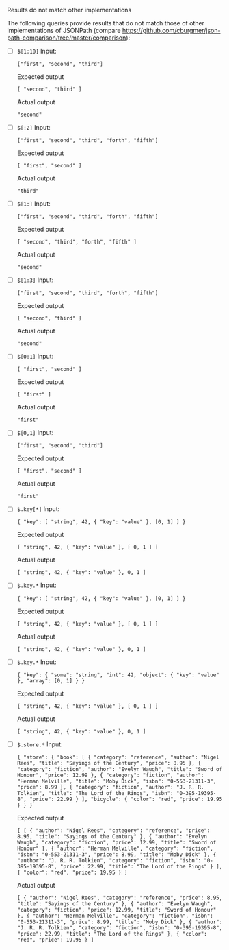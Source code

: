 Results do not match other implementations

The following queries provide results that do not match those of other implementations of JSONPath
(compare https://github.com/cburgmer/json-path-comparison/tree/master/comparison):

- [ ] `$[1:10]`
  Input:
  ```
  ["first", "second", "third"]
  ```
  Expected output
  ```
  [ "second", "third" ]
  ```
  Actual output
  ```
  "second"
  ```

- [ ] `$[:2]`
  Input:
  ```
  ["first", "second", "third", "forth", "fifth"]
  ```
  Expected output
  ```
  [ "first", "second" ]
  ```
  Actual output
  ```
  "third"
  ```

- [ ] `$[1:]`
  Input:
  ```
  ["first", "second", "third", "forth", "fifth"]
  ```
  Expected output
  ```
  [ "second", "third", "forth", "fifth" ]
  ```
  Actual output
  ```
  "second"
  ```

- [ ] `$[1:3]`
  Input:
  ```
  ["first", "second", "third", "forth", "fifth"]
  ```
  Expected output
  ```
  [ "second", "third" ]
  ```
  Actual output
  ```
  "second"
  ```

- [ ] `$[0:1]`
  Input:
  ```
  [ "first", "second" ]
  ```
  Expected output
  ```
  [ "first" ]
  ```
  Actual output
  ```
  "first"
  ```

- [ ] `$[0,1]`
  Input:
  ```
  ["first", "second", "third"]
  ```
  Expected output
  ```
  [ "first", "second" ]
  ```
  Actual output
  ```
  "first"
  ```

- [ ] `$.key[*]`
  Input:
  ```
  { "key": [ "string", 42, { "key": "value" }, [0, 1] ] }
  ```
  Expected output
  ```
  [ "string", 42, { "key": "value" }, [ 0, 1 ] ]
  ```
  Actual output
  ```
  [ "string", 42, { "key": "value" }, 0, 1 ]
  ```

- [ ] `$.key.*`
  Input:
  ```
  { "key": [ "string", 42, { "key": "value" }, [0, 1] ] }
  ```
  Expected output
  ```
  [ "string", 42, { "key": "value" }, [ 0, 1 ] ]
  ```
  Actual output
  ```
  [ "string", 42, { "key": "value" }, 0, 1 ]
  ```

- [ ] `$.key.*`
  Input:
  ```
  { "key": { "some": "string", "int": 42, "object": { "key": "value" }, "array": [0, 1] } }
  ```
  Expected output
  ```
  [ "string", 42, { "key": "value" }, [ 0, 1 ] ]
  ```
  Actual output
  ```
  [ "string", 42, { "key": "value" }, 0, 1 ]
  ```

- [ ] `$.store.*`
  Input:
  ```
  { "store": { "book": [ { "category": "reference", "author": "Nigel Rees", "title": "Sayings of the Century", "price": 8.95 }, { "category": "fiction", "author": "Evelyn Waugh", "title": "Sword of Honour", "price": 12.99 }, { "category": "fiction", "author": "Herman Melville", "title": "Moby Dick", "isbn": "0-553-21311-3", "price": 8.99 }, { "category": "fiction", "author": "J. R. R. Tolkien", "title": "The Lord of the Rings", "isbn": "0-395-19395-8", "price": 22.99 } ], "bicycle": { "color": "red", "price": 19.95 } } }
  ```
  Expected output
  ```
  [ [ { "author": "Nigel Rees", "category": "reference", "price": 8.95, "title": "Sayings of the Century" }, { "author": "Evelyn Waugh", "category": "fiction", "price": 12.99, "title": "Sword of Honour" }, { "author": "Herman Melville", "category": "fiction", "isbn": "0-553-21311-3", "price": 8.99, "title": "Moby Dick" }, { "author": "J. R. R. Tolkien", "category": "fiction", "isbn": "0-395-19395-8", "price": 22.99, "title": "The Lord of the Rings" } ], { "color": "red", "price": 19.95 } ]
  ```
  Actual output
  ```
  [ { "author": "Nigel Rees", "category": "reference", "price": 8.95, "title": "Sayings of the Century" }, { "author": "Evelyn Waugh", "category": "fiction", "price": 12.99, "title": "Sword of Honour" }, { "author": "Herman Melville", "category": "fiction", "isbn": "0-553-21311-3", "price": 8.99, "title": "Moby Dick" }, { "author": "J. R. R. Tolkien", "category": "fiction", "isbn": "0-395-19395-8", "price": 22.99, "title": "The Lord of the Rings" }, { "color": "red", "price": 19.95 } ]
  ```

